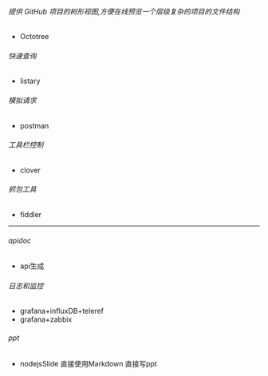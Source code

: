 ###### 提供 GitHub 项目的树形视图,方便在线预览一个层级复杂的项目的文件结构 
- Octotree
 
###### 快速查询
- listary 


###### 模拟请求
- postman

###### 工具栏控制
- clover

###### 抓包工具
- fiddler


---
###### apidoc
- api生成

###### 日志和监控
- grafana+influxDB+teleref
- grafana+zabbix

###### ppt
- nodejsSlide 直接使用Markdown 直接写ppt
